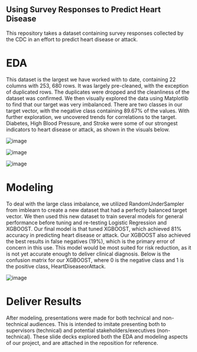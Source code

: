 ## Using Survey Responses to Predict Heart Disease

This repository takes a dataset containing survey responses collected by the CDC in an effort to predict heart disease or attack.

# EDA

This dataset is the largest we have worked with to date, containing 22 columns with 253, 680 rows. It was largely pre-cleaned, with the exception of duplicated rows. The duplicates were dropped and the cleanliness of the dataset was confirmed. We then visually explored the data using Matplotlib to find that our target was very imbalanced. There are two classes in our target vector, with the negative class containing 89.67% of the values. With further exploration, we uncovered trends for correlations to the target.  Diabetes, High Blood Pressure, and Stroke were some of our strongest indicators to heart disease or attack, as shown in the visuals below.

![image](https://user-images.githubusercontent.com/91917998/151103958-7cdb764e-3a6c-48df-a888-3e19935d2f6f.png)

![image](https://user-images.githubusercontent.com/91917998/151103994-b5aa5c00-163a-4222-aed0-b71e02856d76.png)

![image](https://user-images.githubusercontent.com/91917998/151104018-15988a0d-b41b-41ae-b24a-40a8e28e6e4f.png)

# Modeling

To deal with the large class imbalance, we utilized RandomUnderSampler from imblearn to create a new dataset that had a perfectly balanced target vector. We then used this new dataset to train several models for general performance before tuning and re-testing Logistic Regression and XGBOOST. Our final model is that tuned XGBOOST, which achieved 81% accuracy in predicting heart disease or attack. Our XGBOOST also achieved the best results in false negatives (19%), which is the primary error of concern in this use. This model would be most suited for risk reduction, as it is not yet accurate enough to deliver clinical diagnosis. Below is the confusion matrix for our XGBOOST, where 0 is the negative class and 1 is the positive class, HeartDiseaseorAttack.

![image](https://user-images.githubusercontent.com/91917998/151105657-4fcbeff2-3ec6-4148-aaa0-50b03153413b.png)

# Deliver Results

After modeling, presentations were made for both technical and non-technical audiences. This is intended to imitate presenting both to supervisors (technical) and potential stakeholders/executives (non-technical). These slide decks explored both the EDA and modeling aspects of our project, and are attached in the reposition for reference.
